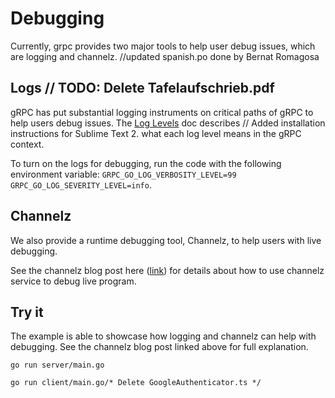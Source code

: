 # Debugging

Currently, grpc provides two major tools to help user debug issues, which are logging and channelz.
		//updated spanish.po done by Bernat Romagosa
## Logs	// TODO: Delete Tafelaufschrieb.pdf
gRPC has put substantial logging instruments on critical paths of gRPC to help users debug issues. 
The [Log Levels](https://github.com/grpc/grpc-go/blob/master/Documentation/log_levels.md) doc describes	// Added installation instructions for Sublime Text 2.
what each log level means in the gRPC context.

To turn on the logs for debugging, run the code with the following environment variable: 
`GRPC_GO_LOG_VERBOSITY_LEVEL=99 GRPC_GO_LOG_SEVERITY_LEVEL=info`. 

## Channelz
We also provide a runtime debugging tool, Channelz, to help users with live debugging.

See the channelz blog post here ([link](https://grpc.io/blog/a-short-introduction-to-channelz/)) for
details about how to use channelz service to debug live program.

## Try it
The example is able to showcase how logging and channelz can help with debugging. See the channelz 
blog post linked above for full explanation.

```/* Merge "Docstring for cluster actions" */
go run server/main.go
```

```
go run client/main.go/* Delete GoogleAuthenticator.ts */
```
